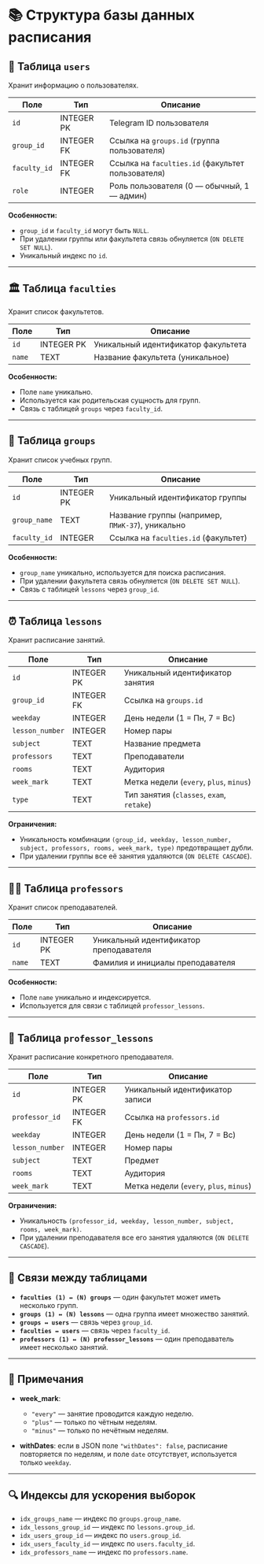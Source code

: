# 📚 Структура базы данных расписания

## 👤 Таблица `users`

Хранит информацию о пользователях.

| Поле        | Тип        | Описание                                  |
| ----------- | ---------- | ---------------------------------------- |
| `id`        | INTEGER PK | Telegram ID пользователя                  |
| `group_id`  | INTEGER FK | Ссылка на `groups.id` (группа пользователя) |
| `faculty_id`| INTEGER FK | Ссылка на `faculties.id` (факультет пользователя) |
| `role`      | INTEGER    | Роль пользователя (0 — обычный, 1 — админ) |

**Особенности:**

* `group_id` и `faculty_id` могут быть `NULL`.
* При удалении группы или факультета связь обнуляется (`ON DELETE SET NULL`).
* Уникальный индекс по `id`.

---

## 🏛 Таблица `faculties`

Хранит список факультетов.

| Поле   | Тип                      | Описание                            |
| ------ | ------------------------ | ----------------------------------- |
| `id`   | INTEGER PK               | Уникальный идентификатор факультета |
| `name` | TEXT                     | Название факультета (уникальное)    |

**Особенности:**

* Поле `name` уникально.
* Используется как родительская сущность для групп.
* Связь с таблицей `groups` через `faculty_id`.

---

## 👥 Таблица `groups`

Хранит список учебных групп.

| Поле         | Тип        | Описание                                      |
| ------------ | ---------- | --------------------------------------------- |
| `id`         | INTEGER PK | Уникальный идентификатор группы               |
| `group_name` | TEXT       | Название группы (например, `ПМиК-37`), уникально |
| `faculty_id` | INTEGER    | Ссылка на `faculties.id` (факультет)         |

**Особенности:**

* `group_name` уникально, используется для поиска расписания.
* При удалении факультета связь обнуляется (`ON DELETE SET NULL`).
* Связь с таблицей `lessons` через `group_id`.

---

## ⏰ Таблица `lessons`

Хранит расписание занятий.

| Поле            | Тип                        | Описание                                          |
| --------------- | -------------------------- |---------------------------------------------------|
| `id`            | INTEGER PK                 | Уникальный идентификатор занятия                  |
| `group_id`      | INTEGER FK                 | Ссылка на `groups.id`                             |
| `weekday`       | INTEGER                    | День недели (1 = Пн, 7 = Вс)                      |
| `lesson_number` | INTEGER                    | Номер пары                                        |
| `subject`       | TEXT                       | Название предмета                                 |
| `professors`    | TEXT                       | Преподаватели                                     |
| `rooms`         | TEXT                       | Аудитория                                         |
| `week_mark`     | TEXT                       | Метка недели (`every`, `plus`, `minus`)           |
| `type`          | TEXT                       | Тип занятия (`classes`, `exam`, `retake`) |

**Ограничения:**

* Уникальность комбинации `(group_id, weekday, lesson_number, subject, professors, rooms, week_mark, type)` предотвращает дубли.
* При удалении группы все её занятия удаляются (`ON DELETE CASCADE`).

---

## 👨‍🏫 Таблица `professors`

Хранит список преподавателей.

| Поле   | Тип        | Описание                               |
| ------ | ---------- | -------------------------------------- |
| `id`   | INTEGER PK | Уникальный идентификатор преподавателя |
| `name` | TEXT       | Фамилия и инициалы преподавателя       |

**Особенности:**

* Поле `name` уникально и индексируется.
* Используется для связи с таблицей `professor_lessons`.

---

## 📖 Таблица `professor_lessons`

Хранит расписание конкретного преподавателя.

| Поле           | Тип        | Описание                               |
| -------------- | ---------- | -------------------------------------- |
| `id`           | INTEGER PK | Уникальный идентификатор записи         |
| `professor_id` | INTEGER FK | Ссылка на `professors.id`               |
| `weekday`      | INTEGER    | День недели (1 = Пн, 7 = Вс)           |
| `lesson_number`| INTEGER    | Номер пары                              |
| `subject`      | TEXT       | Предмет                                 |
| `rooms`        | TEXT       | Аудитория                               |
| `week_mark`    | TEXT       | Метка недели (`every`, `plus`, `minus`) |

**Ограничения:**

* Уникальность `(professor_id, weekday, lesson_number, subject, rooms, week_mark)`.
* При удалении преподавателя все его занятия удаляются (`ON DELETE CASCADE`).

---

## 🔗 Связи между таблицами

* **`faculties (1) ↔ (N) groups`** — один факультет может иметь несколько групп.
* **`groups (1) ↔ (N) lessons`** — одна группа имеет множество занятий.
* **`groups ↔ users`** — связь через `group_id`.
* **`faculties ↔ users`** — связь через `faculty_id`.
* **`professors (1) ↔ (N) professor_lessons`** — один преподаватель имеет несколько занятий.

---

## 📝 Примечания

* **week_mark**:

  * `"every"` — занятие проводится каждую неделю.
  * `"plus"` — только по чётным неделям.
  * `"minus"` — только по нечётным неделям.

* **withDates**: если в JSON поле `"withDates": false`, расписание повторяется по неделям, и поле `date` отсутствует, используется только `weekday`.

---

## 🔍 Индексы для ускорения выборок

* `idx_groups_name` — индекс по `groups.group_name`.
* `idx_lessons_group_id` — индекс по `lessons.group_id`.
* `idx_users_group_id` — индекс по `users.group_id`.
* `idx_users_faculty_id` — индекс по `users.faculty_id`.
* `idx_professors_name` — индекс по `professors.name`.
